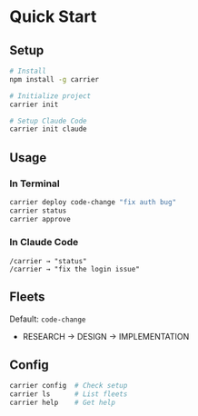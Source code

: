 # Quick Start

## Setup

```bash
# Install
npm install -g carrier

# Initialize project
carrier init

# Setup Claude Code
carrier init claude
```

## Usage

### In Terminal
```bash
carrier deploy code-change "fix auth bug"
carrier status
carrier approve
```

### In Claude Code
```
/carrier → "status"
/carrier → "fix the login issue"
```

## Fleets

Default: `code-change`
- RESEARCH → DESIGN → IMPLEMENTATION

## Config

```bash
carrier config  # Check setup
carrier ls      # List fleets
carrier help    # Get help
```